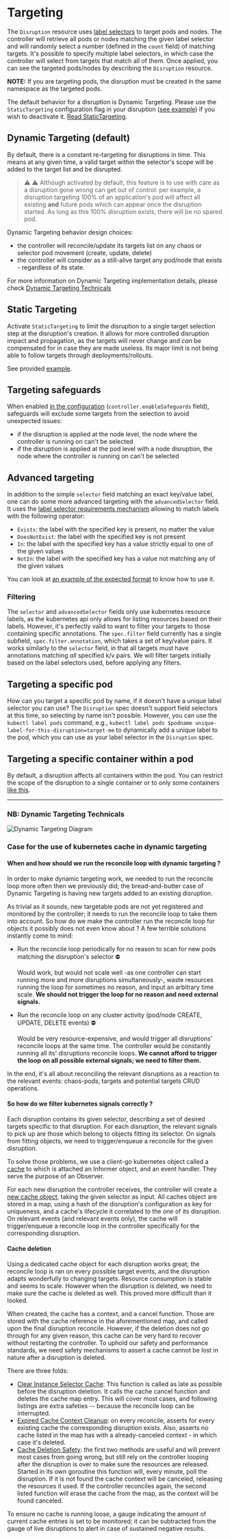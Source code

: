 # Targeting

The `Disruption` resource uses [label selectors](https://kubernetes.io/docs/concepts/overview/working-with-objects/labels/) to target pods and nodes. The controller will retrieve all pods or nodes matching the given label selector and will randomly select a number (defined in the `count` field) of matching targets. It's possible to specify multiple label selectors, in which case the controller will select from targets that match all of them. Once applied, you can see the targeted pods/nodes by describing the `Disruption` resource.

**NOTE:** If you are targeting pods, the disruption must be created in the same namespace as the targeted pods.

The default behavior for a disruption is Dynamic Targeting. Please use the `StaticTargeting` configuration flag in your disruption ([see example](../examples/static_targeting.yaml)) if you wish to deactivate it. [Read StaticTargeting](<#Static Targeting>).

## Dynamic Targeting (default)

By default, there is a constant re-targeting for disruptions in time. This means at any given time, a valid target within the selector's scope will be added to the target list and be disrupted.

> :warning: :warning:  Although activated by default, this feature is to use with care as a disruption gone wrong can get out of control: per example, a disruption targeting 100% of an application's pod will affect all existing **and** future pods which can appear once the disruption started. As long as this 100% disruption exists, there will be no spared pod. 

Dynamic Targeting behavior design choices:

- the controller will reconcile/update its targets list on any chaos or selector pod movement (create, update, delete)
- the controller will consider as a still-alive target any pod/node that exists - regardless of its state.

For more information on Dynamic Targeting implementation details, please check [Dynamic Targeting Technicals](<#NB: Dynamic Targeting Technicals>)

## Static Targeting

Activate `StaticTargeting` to limit the disruption to a single target selection step at the disruption's creation. It allows for more controlled disruption impact and propagation, as the targets will never change and _can_ be compensated for in case they are made useless. Its major limit is not being able to follow targets through deployments/rollouts.

See provided [example](../examples/static_targeting.yaml).

## Targeting safeguards

When enabled [in the configuration](../chart/values.yaml) (`controller.enableSafeguards` field), safeguards will exclude some targets from the selection to avoid unexpected issues:

- if the disruption is applied at the node level, the node where the controller is running on can't be selected
- if the disruption is applied at the pod level with a node disruption, the node where the controller is running on can't be selected

## Advanced targeting

In addition to the simple `selector` field matching an exact key/value label, one can do some more advanced targeting with the `advancedSelector` field. It uses the [label selector requirements mechanism](https://pkg.go.dev/k8s.io/apimachinery/pkg/apis/meta/v1#LabelSelectorRequirement) allowing to match labels with the following operator:

- `Exists`: the label with the specified key is present, no matter the value
- `DoesNotExist`: the label with the specified key is not present
- `In`: the label with the specified key has a value strictly equal to one of the given values
- `NotIn`: the label with the specified key has a value not matching any of the given values

You can look at [an example of the expected format](../examples/advanced_selector.yaml) to know how to use it.

### Filtering

The `selector` and `advancedSelector` fields only use kubernetes resource labels, as the kubernetes api only allows for listing resources based on their labels. However, it's perfectly valid to want to filter your targets to those containing specific annotations. The `spec.filter` field currently has a single subfield, `spec.filter.annotation`, which takes a set of key/value pairs. It works similarly to the `selector` field, in that all targets must have annotations matching _all_ specified k/v pairs. We will filter targets initially based on the label selectors used, before applying any filters.

## Targeting a specific pod

How can you target a specific pod by name, if it doesn't have a unique label selector you can use? The `Disruption` spec doesn't support field selectors at this time, so selecting by name isn't possible. However, you can use the `kubectl label pods` command, e.g., `kubectl label pods $podname unique-label-for-this-disruption=target-me` to dynamically add a unique label to the pod, which you can use as your label selector in the `Disruption` spec.

## Targeting a specific container within a pod

By default, a disruption affects all containers within the pod. You can restrict the scope of the disruption to a single container or to only some containers [like this](../examples/containers_targeting.yaml).

---

### NB: Dynamic Targeting Technicals

![Dynamic Targeting Diagram](https://user-images.githubusercontent.com/17198797/157055173-f4ab9d94-5c4d-419d-a08f-160fd41c5f23.png)

### Case for the use of kubernetes cache in dynamic targeting

#### When and how should we run the reconcile loop with dynamic targeting ?

In order to make dynamic targeting work, we needed to run the reconcile loop more often then we previously did; the bread-and-butter case of Dynamic Targeting is having new targets added to an existing disruption. 

As trivial as it sounds, new targetable pods are not yet registered and monitored by the controller; it needs to run the reconcile loop to take them into account. So how do we make the controller run the reconcile loop for objects it possibly does not even know about ? A few terrible solutions instantly come to mind:

- Run the reconcile loop periodically for no reason to scan for new pods matching the disruption's selector :no_entry:

  Would work, but would not scale well -as one controller can start running more and more disruptions simultaneously-, waste resources running the loop for sometimes no reason, and input an arbitrary time scale. **We should not trigger the loop for no reason and need external signals.**

- Run the reconcile loop on any cluster activity (pod/node CREATE, UPDATE, DELETE events) :no_entry:

  Would be very resource-expensive, and would trigger all disruptions' reconcile loops at the same time. The controller would be constantly running all its' disruptions reconcile loops. **We cannot afford to trigger the loop on all possible external signals; we need to filter them.**

In the end, it's all about reconciling the relevant disruptions as a reaction to the relevant events: chaos-pods, targets and potential targets CRUD operations.

#### So how do we filter kubernetes signals correctly ?

Each disruption contains its given selector, describing a set of desired targets specific to that disruption. For each disruption, the relevant signals to pick up are those which belong to objects fitting its selector. On signals from fitting objects, we need to trigger/enqueue a reconcile for the given disruption.

To solve those problems, we use a client-go kubernetes object called a [cache](https://pkg.go.dev/k8s.io/client-go/tools/cache) to which is attached an Informer object, and an event handler. They serve the purpose of an Observer.

For each new disruption the controller receives, the controller will create a [new cache object](https://github.com/DataDog/chaos-controller/blob/adb8070c989a6c25195354e3bcef3f2c839ef032/controllers/cache_handler.go#L497), taking the given selector as input. All caches object are stored in a map, using a hash of the disruption's configuration as key for uniqueness, and a cache's lifecycle it correlated to the one of its disruption. On relevant events (and relevant events only), the cache will trigger/enqueue a reconcile loop in the controller specifically for the corresponding disruption.

#### Cache deletion

Using a dedicated cache object for each disruption works great; the reconcile loop is ran on every possible target events, and the disruption adapts wonderfully to changing targets. Resource consumption is stable and seems to scale. However when the disruption is deleted, we need to make sure the cache is deleted as well. This proved more difficult than it looked.

When created, the cache has a context, and a cancel function. Those are stored with the cache reference in the aforementioned map, and called upon the final disruption reconcile. However, if the deletion does not go through for any given reason, this cache can be very hard to recover without restarting the controller. To uphold our safety and performance standards, we need safety mechanisms to assert a cache cannot be lost in nature after a disruption is deleted.

There are three folds:

- [Clear Instance Selector Cache](https://github.com/DataDog/chaos-controller/blob/adb8070c989a6c25195354e3bcef3f2c839ef032/controllers/cache_handler.go#L552): This function is called as late as possible before the disruption deletion. It calls the cache cancel function and deletes the cache map entry. This will cover most cases, and following listings are extra safeties -- because the reconcile loop can be interrupted.
- [Expired Cache Context Cleanup](https://github.com/DataDog/chaos-controller/blob/adb8070c989a6c25195354e3bcef3f2c839ef032/controllers/cache_handler.go#L571): on every reconcile, asserts for every existing cache the corresponding disruption exists. Also, asserts no cache listed in the map has with a already-canceled context - in which case it's deleted.
- [Cache Deletion Safety](https://github.com/DataDog/chaos-controller/blob/adb8070c989a6c25195354e3bcef3f2c839ef032/controllers/cache_handler.go#L596): the first two methods are useful and will prevent most cases from going wrong, but still rely on the controller looping after the disruption is over to make sure the resources are released. Started in its own goroutine this function will, every minute, poll the disruption. If it is not found the cache context will be canceled, releasing the resources it used. If the controller reconciles again, the second listed function will erase the cache from the map, as the context will be found canceled.

To ensure no cache is running loose, a gauge indicating the amount of current cache entries is set to be monitored; it can be subtracted from the gauge of live disruptions to alert in case of sustained negative results.
